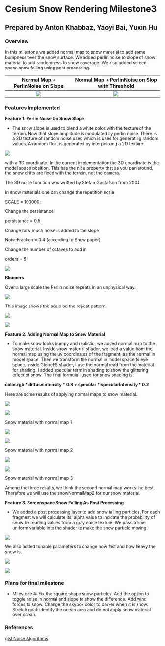 # Cesium Snow Rendering Milestone3

## Prepared by Anton Khabbaz, Yaoyi Bai, Yuxin Hu

### Overview

In this milestone we added normal map to snow material to add some bumpness over the snow surface. We added perlin noise to slope of snow material to add randomness to snow coverage. We also added screen space snow falling using post processing.

Normal Map + PerlinNoise on Slope      |  Normal Map + PerlinNoise on Slop with Threshold
:-------------------------------------:|:---------------------------------------------------:
![](/image/NormalWithPerlinNoise.PNG)  |  ![](/image/Canyon2DPerlinNoiseNormalMapWithThreshold.PNG)


### Features Implemented
**Feature 1. Perlin Noise On Snow Slope**

* The snow slope is used to blend a white color with the texture of the terrain. Now that slope amplitude is modulated by perlin noise.
There is a 2D texture of random noise used which is used for generating random values. A random float is generated by interpolating a 2D texture

![](/image/RandomColor.png)

with a 3D coordinate. In the current implementation the 3D coordinate is the model space position. This has the nice property that as you pan around, the snow drifts are fixed with the terrain, not the camera.  

The 3D noise function was writted by Stefan Gustafson from 2004.

In snow materials one can change the repetition scale

SCALE = 100000;

Change the persistance 

persistance = 0.5

Change how much noise is added to the slope

NoiseFraction = 0.4 (according to Snow paper)

Change the number of octaves to add in

orders = 5 

![](/image/Canyon3DPerlin_O5_P0r5_S100000.PNG)

**Bloopers**

Over a large scale the Perlin noise repeats in an unphysical way.

![](/image/repeatedNoisePattern.PNG)

This image shows the scale od the repeat pattern.

![](/image/Canyon3DPerlinNoiseOneOctave.PNG)

![](/image/Canyon3DPerlinOneOctave.PNG)


**Feature 2. Adding Normal Map to Snow Material**

* To make snow looks bumpy and realistic, we added normal map to the snow material. Inside snow material shader, we read a value from the normal map using the uv coordinates of the fragment, as the normal in model space. Then we transform the normal in model space to eye space. Inside GlobeFS shader, I use the normal read from the material for shading. I added specular term in shading to show the glittering effect of snow. The final formula I used for snow shading is:

**color.rgb * diffuseIntensity * 0.8  + specular * specularIntensity * 0.2**

Here are some results of applying normal maps to snow material.

![](/image/snowNormalMap.jpg)

![](/image/snowRenderNormalMap.PNG)
<p>Snow material with normal map 1</p>

![](/image/snowNormalMap2.jpg)

![](/image/snowRenderNormalMap2.PNG)
<p>Snow material with normal map 2</p>

![](/image/snowNormalMap3.jpg)

![](/image/snowRenderNormalMap3.PNG)
<p>Snow material with normal map 3</p>

Among the three results, we think the second normal map works the best. Therefore we will use the snowNormalMap2 for our snow material.

**Feature 3. Screenspace Snow Falling As Post Processing**

* We added a post processing layer to add snow falling particles. For each fragment we will calculate its' alpha value to indicate the probability of snow by reading values from a gray noise texture. We pass a time uniform variable into the shader to make the snow particle moving.

![](/image/SnowFallingParticles.gif)

We also added tunable parameters to change how fast and how heavy the snow is.

![](/image/SnowChangeSpeed.gif)

![](/image/SnowChangeThickness.gif)


### Plans for final milestone

* Milestone 4: Fix the square shape snow particles. Add the option to toggle noise in normal and slope to show the difference. Add wind forces to snow. Change the skybox color to darker when it is snow. Stretch goal: identify the ocean area and do not apply snow material over ocean.

### References

[glsl Noise Algorithms](https://gist.github.com/patriciogonzalezvivo/670c22f3966e662d2f83)